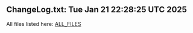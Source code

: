 ChangeLog.txt: Tue Jan 21 22:28:25 UTC 2025
---
All files listed here: [ALL_FILES](./AALL_FILES.md)
